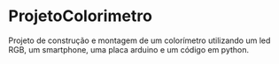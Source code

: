 # ProjetoColorimetro
Projeto de construção e montagem de um colorímetro utilizando um led RGB, um smartphone, uma placa arduino e um código em python.
